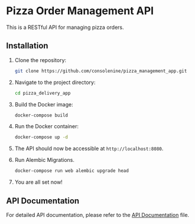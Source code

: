 # Pizza Order Management API

This is a RESTful API for managing pizza orders.

## Installation

1. Clone the repository:

    ```bash
    git clone https://github.com/consolenine/pizza_management_app.git
    ```

2. Navigate to the project directory:

    ```bash
    cd pizza_delivery_app
    ```

3. Build the Docker image:

    ```bash
    docker-compose build
    ```

4. Run the Docker container:

    ```bash
    docker-compose up -d
    ```

5. The API should now be accessible at `http://localhost:8080`.

6. Run Alembic Migrations.
    ```bash
    docker-compose run web alembic upgrade head
    ```
7. You are all set now!

## API Documentation

For detailed API documentation, please refer to the [API Documentation](http://localhost:8080/docs) file.